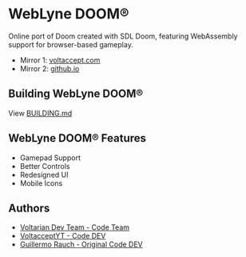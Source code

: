 # WebLyne DOOM®

Online port of Doom created with SDL Doom, featuring WebAssembly support for browser-based gameplay.

- Mirror 1: [voltaccept.com](https://voltarius.voltaccept.com/weblyne.doom/)
- Mirror 2: [github.io](https://voltarian-dev-team.github.io/WebLyne.Doom/)

## Building WebLyne DOOM®
View [BUILDING.md](./BUILDING.md)

## WebLyne DOOM® Features

- Gamepad Support
- Better Controls
- Redesigned UI
- Mobile Icons


## Authors

- [Voltarian Dev Team - Code Team](https://www.github.com/voltarian-dev-team/)
- [VoltacceptYT - Code DEV](https://github.com/voltacceptyt/)
- [Guillermo Rauch - Original Code DEV](https://github.com/rauchg/)

